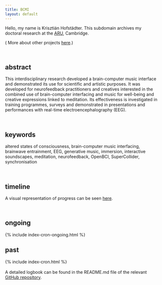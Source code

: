 ```yaml
---
title: BCMI
layout: default
---
```


Hello, my name is Krisztián Hofstädter. This subdomain archives my doctoral research at the [ARU](https://aru.ac.uk/), Cambridge.

( More about other projects [here](https://khofstadter.info).)

<br>

## abstract

This interdisciplinary research developed a brain-computer music interface and demonstrated its use for scientific and artistic purposes. It was developed for neurofeedback practitioners and creatives interested in the combined use of brain-computer interfacing and music for well-being and creative expressions linked to meditation. Its effectiveness is investigated in training programmes, surveys and demonstrated in presentations and performances with real-time electroencephalography (EEG).

<br>

## keywords

altered states of consciousness, brain-computer music interfacing, brainwave entrainment, EEG, generative music, immersion, interactive soundscapes, meditation, neurofeedback, OpenBCI, SuperCollider, synchronisation

<br>

## timeline

A visual representation of progress can be seen [here](timeline).

<br>

## ongoing
{% include index-cron-ongoing.html %}
<br>

## past
{% include index-cron.html %}
<br><br>
A detailed logbook can be found in the README.md file of the relevant [GitHub repository](https://github.com/krisztian-hofstadter-tedor/bcmi).
